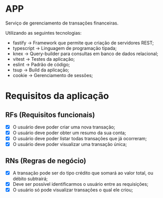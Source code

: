 # APP

Serviço de gerenciamento de transações financeiras.

Utilizando as seguintes tecnologias:
- fastify -> Framework que permite que criação de servidores REST;
- typescript -> Linguagem de programação tipada;
- knex -> Query-builder para consultas em banco de dados relacional;
- vitest -> Testes da aplicação;
- eslint -> Padrão de código;
- tsup -> Build da aplicação;
- cookie -> Gerenciamento de sessões;

# Requisitos da aplicação

## RFs (Requisitos funcionais)

- [X] O usuário deve poder criar uma nova transação;
- [X] O usuário deve poder obter um resumo da sua conta;
- [X] O usuário deve poder listar todas transações que já ocorreram;
- [X] O usuário deve poder visualizar uma transação única;

## RNs (Regras de negócio)

- [X] A transação pode ser do tipo crédito que somará ao valor total, ou débito subtrairá;
- [X] Deve ser possível identificarmos o usuário entre as requisições;
- [X] O usuário só pode visualizar transações o qual ele criou;
